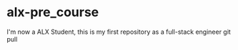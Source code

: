 # alx-pre_course
I'm now a ALX Student, this is my first repository as a full-stack engineer
git pull

